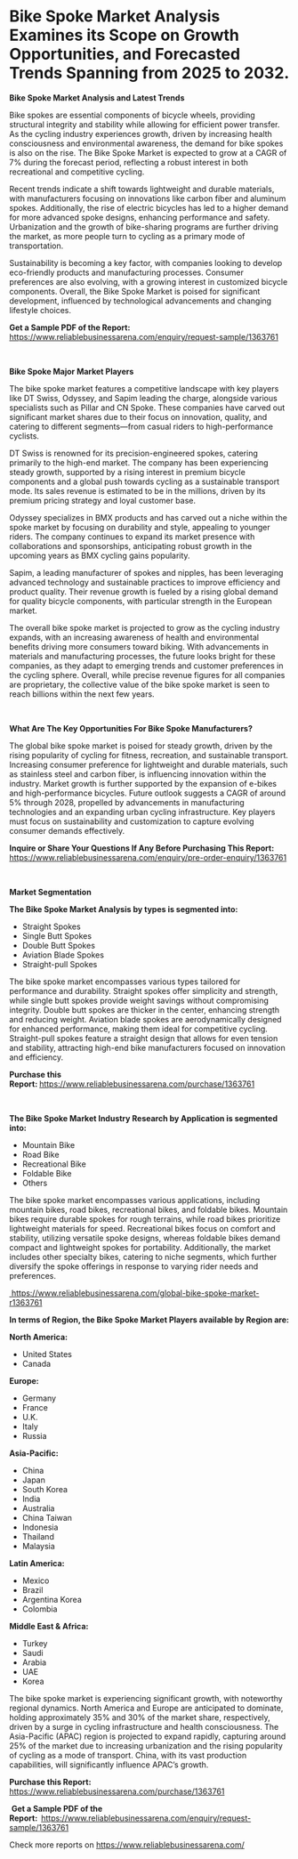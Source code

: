 <p><h1>Bike Spoke Market Analysis Examines its Scope on Growth Opportunities, and Forecasted Trends Spanning from 2025 to 2032.</h1></p><p><strong>Bike Spoke Market Analysis and Latest Trends</strong></p>
<p><p>Bike spokes are essential components of bicycle wheels, providing structural integrity and stability while allowing for efficient power transfer. As the cycling industry experiences growth, driven by increasing health consciousness and environmental awareness, the demand for bike spokes is also on the rise. The Bike Spoke Market is expected to grow at a CAGR of 7% during the forecast period, reflecting a robust interest in both recreational and competitive cycling.</p><p>Recent trends indicate a shift towards lightweight and durable materials, with manufacturers focusing on innovations like carbon fiber and aluminum spokes. Additionally, the rise of electric bicycles has led to a higher demand for more advanced spoke designs, enhancing performance and safety. Urbanization and the growth of bike-sharing programs are further driving the market, as more people turn to cycling as a primary mode of transportation.</p><p>Sustainability is becoming a key factor, with companies looking to develop eco-friendly products and manufacturing processes. Consumer preferences are also evolving, with a growing interest in customized bicycle components. Overall, the Bike Spoke Market is poised for significant development, influenced by technological advancements and changing lifestyle choices.</p></p>
<p><strong>Get a Sample PDF of the Report:&nbsp;</strong> <a href="https://www.reliablebusinessarena.com/enquiry/request-sample/1363761?utm_campaign=3457&utm_medium=2&utm_source=Github&utm_content=ia&utm_term=04042025&utm_id=bike-spoke">https://www.reliablebusinessarena.com/enquiry/request-sample/1363761</a></p>
<p>&nbsp;</p>
<p><strong>Bike Spoke Major Market Players</strong></p>
<p><p>The bike spoke market features a competitive landscape with key players like DT Swiss, Odyssey, and Sapim leading the charge, alongside various specialists such as Pillar and CN Spoke. These companies have carved out significant market shares due to their focus on innovation, quality, and catering to different segments—from casual riders to high-performance cyclists.</p><p>DT Swiss is renowned for its precision-engineered spokes, catering primarily to the high-end market. The company has been experiencing steady growth, supported by a rising interest in premium bicycle components and a global push towards cycling as a sustainable transport mode. Its sales revenue is estimated to be in the millions, driven by its premium pricing strategy and loyal customer base.</p><p>Odyssey specializes in BMX products and has carved out a niche within the spoke market by focusing on durability and style, appealing to younger riders. The company continues to expand its market presence with collaborations and sponsorships, anticipating robust growth in the upcoming years as BMX cycling gains popularity.</p><p>Sapim, a leading manufacturer of spokes and nipples, has been leveraging advanced technology and sustainable practices to improve efficiency and product quality. Their revenue growth is fueled by a rising global demand for quality bicycle components, with particular strength in the European market.</p><p>The overall bike spoke market is projected to grow as the cycling industry expands, with an increasing awareness of health and environmental benefits driving more consumers toward biking. With advancements in materials and manufacturing processes, the future looks bright for these companies, as they adapt to emerging trends and customer preferences in the cycling sphere. Overall, while precise revenue figures for all companies are proprietary, the collective value of the bike spoke market is seen to reach billions within the next few years.</p></p>
<p>&nbsp;</p>
<p><strong>What Are The Key Opportunities For Bike Spoke Manufacturers?</strong></p>
<p><p>The global bike spoke market is poised for steady growth, driven by the rising popularity of cycling for fitness, recreation, and sustainable transport. Increasing consumer preference for lightweight and durable materials, such as stainless steel and carbon fiber, is influencing innovation within the industry. Market growth is further supported by the expansion of e-bikes and high-performance bicycles. Future outlook suggests a CAGR of around 5% through 2028, propelled by advancements in manufacturing technologies and an expanding urban cycling infrastructure. Key players must focus on sustainability and customization to capture evolving consumer demands effectively.</p></p>
<p><strong>Inquire or Share Your Questions If Any Before Purchasing This Report:</strong> <a href="https://www.reliablebusinessarena.com/enquiry/pre-order-enquiry/1363761?utm_campaign=3457&utm_medium=2&utm_source=Github&utm_content=ia&utm_term=04042025&utm_id=bike-spoke">https://www.reliablebusinessarena.com/enquiry/pre-order-enquiry/1363761</a></p>
<p>&nbsp;</p>
<p><strong>Market Segmentation</strong></p>
<p><strong>The Bike Spoke Market Analysis by types is segmented into:</strong></p>
<p><ul><li>Straight Spokes</li><li>Single Butt Spokes</li><li>Double Butt Spokes</li><li>Aviation Blade Spokes</li><li>Straight-pull Spokes</li></ul></p>
<p><p>The bike spoke market encompasses various types tailored for performance and durability. Straight spokes offer simplicity and strength, while single butt spokes provide weight savings without compromising integrity. Double butt spokes are thicker in the center, enhancing strength and reducing weight. Aviation blade spokes are aerodynamically designed for enhanced performance, making them ideal for competitive cycling. Straight-pull spokes feature a straight design that allows for even tension and stability, attracting high-end bike manufacturers focused on innovation and efficiency.</p></p>
<p><strong>Purchase this Report:&nbsp;</strong><a href="https://www.reliablebusinessarena.com/purchase/1363761?utm_campaign=3457&utm_medium=2&utm_source=Github&utm_content=ia&utm_term=04042025&utm_id=bike-spoke">https://www.reliablebusinessarena.com/purchase/1363761</a></p>
<p>&nbsp;</p>
<p><strong>The Bike Spoke Market Industry Research by Application is segmented into:</strong></p>
<p><ul><li>Mountain Bike</li><li>Road Bike</li><li>Recreational Bike</li><li>Foldable Bike</li><li>Others</li></ul></p>
<p><p>The bike spoke market encompasses various applications, including mountain bikes, road bikes, recreational bikes, and foldable bikes. Mountain bikes require durable spokes for rough terrains, while road bikes prioritize lightweight materials for speed. Recreational bikes focus on comfort and stability, utilizing versatile spoke designs, whereas foldable bikes demand compact and lightweight spokes for portability. Additionally, the market includes other specialty bikes, catering to niche segments, which further diversify the spoke offerings in response to varying rider needs and preferences.</p></p>
<p><a href="https://www.reliablebusinessarena.com/global-bike-spoke-market-r1363761?utm_campaign=3457&utm_medium=2&utm_source=Github&utm_content=ia&utm_term=04042025&utm_id=bike-spoke">&nbsp;https://www.reliablebusinessarena.com/global-bike-spoke-market-r1363761</a></p>
<p><strong>In terms of Region, the Bike Spoke Market Players available by Region are:</strong></p>
<p>
    <p> <strong> North America: </strong>
        <ul>
            <li>United States</li>
            <li>Canada</li>
        </ul>
        </p> 
    <p> <strong> Europe: </strong>
        <ul>
            <li>Germany</li>
            <li>France</li>
            <li>U.K.</li>
            <li>Italy</li>
            <li>Russia</li>
        </ul>
        </p> 
    <p> <strong> Asia-Pacific: </strong>
        <ul>
            <li>China</li>
            <li>Japan</li>
            <li>South Korea</li>
            <li>India</li>
            <li>Australia</li>
            <li>China Taiwan</li>
            <li>Indonesia</li>
            <li>Thailand</li>
            <li>Malaysia</li>
        </ul>
        </p> 
    <p> <strong> Latin America: </strong>
        <ul>
            <li>Mexico</li>
            <li>Brazil</li>
            <li>Argentina Korea</li>
            <li>Colombia</li>
        </ul>
        </p> 
    <p> <strong> Middle East & Africa: </strong>
        <ul>
            <li>Turkey</li>
            <li>Saudi</li>
            <li>Arabia</li>
            <li>UAE</li>
            <li>Korea</li>
        </ul>
    </p>
    </p>
<p><p>The bike spoke market is experiencing significant growth, with noteworthy regional dynamics. North America and Europe are anticipated to dominate, holding approximately 35% and 30% of the market share, respectively, driven by a surge in cycling infrastructure and health consciousness. The Asia-Pacific (APAC) region is projected to expand rapidly, capturing around 25% of the market due to increasing urbanization and the rising popularity of cycling as a mode of transport. China, with its vast production capabilities, will significantly influence APAC’s growth.</p></p>
<p><strong>Purchase this Report: </strong><a href="https://www.reliablebusinessarena.com/purchase/1363761?utm_campaign=3457&utm_medium=2&utm_source=Github&utm_content=ia&utm_term=04042025&utm_id=bike-spoke">https://www.reliablebusinessarena.com/purchase/1363761</a></p>
<p>&nbsp;<strong>Get a Sample PDF of the Report:&nbsp;&nbsp;</strong><a href="https://www.reliablebusinessarena.com/enquiry/request-sample/1363761?utm_campaign=3457&utm_medium=2&utm_source=Github&utm_content=ia&utm_term=04042025&utm_id=bike-spoke">https://www.reliablebusinessarena.com/enquiry/request-sample/1363761</a></p>
<p><strong></strong></p>
<p>Check more reports on <a href="https://www.reliablebusinessarena.com/?utm_campaign=3457&utm_medium=2&utm_source=Github&utm_content=ia&utm_term=04042025&utm_id=bike-spoke">https://www.reliablebusinessarena.com/</a></p>
